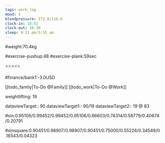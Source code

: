 ```yaml
---
tags: work_log
mood: 5
bloodpressure: 172.8/116.6
clock-in: 10:52
clock-out: 16:30
sleep: 9:11 pm/5:55 am
---
```


#weight:70.4kg

#exercise-pushup:48
#exercise-plank:59sec


⭐⭐⭐⭐⭐

#finance/bank1:-3.0USD

[[todo_family|To-Do @Family]]
[[todo_work|To-Do @Work]]


weightlifting: 19

dataviewTarget:: 90
dataviewTarget1:: 90/19
dataviewTarget2:: 19 @ 83

#sin:0.95106/0.99452/0.99452/0.95106/0.86603/0.74314/0.58779/0.40674/0.20791

#sinsquare:0.90451/0.98907/0.98907/0.90451/0.75000/0.55226/0.34549/0.16543/0.04323

